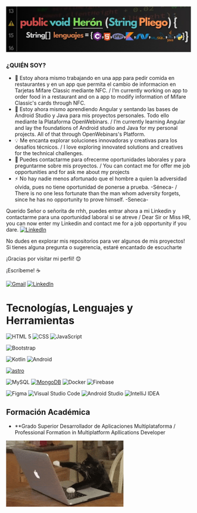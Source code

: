 ![bannerweb](https://github.com/Heron02/Heron02/blob/main/H1.jpg)

### ¿QUIÉN SOY?

- 🔭 Estoy ahora mismo trabajando en una app para pedir comida en restaurantes y en un app que permita el cambio de informacion en Tarjetas Mifare Classic mediante NFC. / I’m currently working on app to order food in a restaurant and on a app to modify information of Mifare Classic's cards through NFC.
- 🌱 Estoy ahora mismo aprendiendo Angular y sentando las bases de Android Studio y Java para mis proyectos personales. Todo ello mediante la Plataforma OpenWebinars. / I’m currently learning Angular and lay the foundations of Android studio and Java for my personal projects. All of that through OpenWebinars's Platform.
- 💡 Me encanta explorar soluciones innovadoras y creativas para los desafíos técnicos. / I love exploring innovated solutions and creatives for the technical challenges. 
- 💬 Puedes contactarme para ofrecerme oportunidades laborales y para preguntarme sobre mis proyectos. / You can contact me for offer me job opportunities and for ask me about my projects 
- ⚡ No hay nadie menos afortunado que el hombre a quien la adversidad olvida, pues no tiene oportunidad de ponerse a prueba. -Séneca- / There is no one less fortunate than the man whom adversity forgets, since he has no opportunity to prove himself. -Seneca-


Querido Señor o señorita de rrhh, puedes entrar ahora a mi Linkedin y contactarme para una oportunidad laboral si se atreve / Dear Sir or Miss HR, you can now enter my Linkedin and contact me for a job opportunity if you dare.  [![LinkedIn](https://img.shields.io/badge/linkedin-%230077B5.svg?style=for-the-badge&logo=linkedin&logoColor=white)](https://www.linkedin.com/in/her%C3%B3n-pliego-crespo-079322281/)


No dudes en explorar mis repositorios para ver algunos de mis proyectos! Si tienes alguna pregunta o sugerencia, estaré encantado de escucharte

¡Gracias por visitar mi perfil! 😊


¡Escríbeme! ☕

[![Gmail](https://img.shields.io/badge/Gmail-Herón_Pliego-EA4335?style=for-the-badge&logo=gmail&logoColor=white&labelColor=101010)](mailto:heronpliego02@gmail.com)
[![LinkedIn](https://img.shields.io/badge/LinkedIn-Herón_Pliego-0077B5?style=for-the-badge&logo=linkedin&logoColor=white&labelColor=101010)](https://www.linkedin.com/in/her%C3%B3n-pliego-crespo-079322281/)



# Tecnologías, Lenguajes y Herramientas


  ![HTML 5](https://img.shields.io/badge/html5-E34F26?style=for-the-badge&logo=html5&logoColor=white&labelColor=E34F26)
  ![CSS](https://img.shields.io/badge/css-1572B6?style=for-the-badge&logo=css3&logoColor=white&labelColor=1572B6)
  ![JavaScript](https://img.shields.io/badge/javascript-F7DF1E?style=for-the-badge&logo=javascript&logoColor=black&labelColor=F7DF1E)
  
  ![Bootstrap](https://img.shields.io/badge/bootstrap-7952B3?style=for-the-badge&logo=bootstrap&logoColor=white&labelColor=7952B3)

  ![Kotlin](https://img.shields.io/badge/kotlin-0095D5?style=for-the-badge&logo=kotlin&logoColor=white&labelColor=0095D5)
  ![Android](https://img.shields.io/badge/Android-3DDC84?style=for-the-badge&logo=android&logoColor=white)

  <a href='https://astro.build/' target="_blank"><img alt='astro' src='https://img.shields.io/badge/Astro-100000?style=for-the-badge&logo=astro&logoColor=white&labelColor=1ECD54&color=1ECD54'/></a>
  

  ![MySQL](https://img.shields.io/badge/mysql-4479A1?style=for-the-badge&logo=mysql&logoColor=white&labelColor=4479A1)
  [![MongoDB](https://img.shields.io/badge/MongoDB-47A248?style=for-the-badge&logo=mongodb&logoColor=white&labelColor=47A248)]()
  ![Docker](https://img.shields.io/badge/docker-%230db7ed.svg?style=for-the-badge&logo=docker&logoColor=white)
  ![Firebase](https://img.shields.io/badge/firebase-FFCA28?style=for-the-badge&logo=firebase&logoColor=black&labelColor=FFCA28)


  ![Figma](https://img.shields.io/badge/figma-F24E1E?style=for-the-badge&logo=figma&logoColor=white&labelColor=F24E1E)
  ![Visual Studio Code](https://img.shields.io/badge/Visual%20Studio%20Code-0078d7.svg?style=for-the-badge&logo=visual-studio-code&logoColor=white)
  ![Android Studio](https://img.shields.io/badge/Android%20Studio-3DDC84.svg?style=for-the-badge&logo=android-studio&logoColor=white)
  ![IntelliJ IDEA](https://img.shields.io/badge/Intelli_JIDEA-B16AD1.svg?style=for-the-badge&logo=intellij-idea&logoColor=white)


## **Formación Académica**
- **Grado Superior Desarrollador de Aplicaciones Multiplataforma / Professional Formation in Multiplatform Apllications Developer



![bannerweb](https://github.com/Heron02/Heron02/blob/main/programando.gif)
